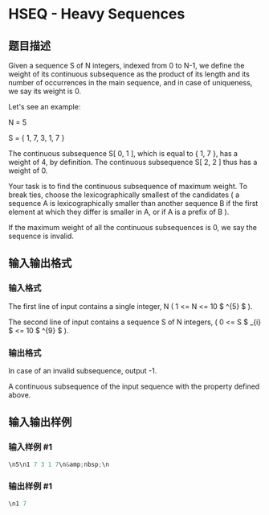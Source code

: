 # HSEQ - Heavy Sequences

## 题目描述

Given a sequence S of N integers, indexed from 0 to N-1, we define the weight of its continuous subsequence as the product of its length and its number of occurrences in the main sequence, and in case of uniqueness, we say its weight is 0.

Let's see an example:

N = 5

S = { 1, 7, 3, 1, 7 }

The continuous subsequence S\[ 0, 1 \], which is equal to { 1, 7 }, has a weight of 4, by definition. The continuous subsequence S\[ 2, 2 \] thus has a weight of 0.

Your task is to find the continuous subsequence of maximum weight. To break ties, choose the lexicographically smallest of the candidates ( a sequence A is lexicographically smaller than another sequence B if the first element at which they differ is smaller in A, or if A is a prefix of B ).

If the maximum weight of all the continuous subsequences is 0, we say the sequence is invalid.

## 输入输出格式

### 输入格式

The first line of input contains a single integer, N ( 1 <= N <= 10 $ ^{5} $ ).

The second line of input contains a sequence S of N integers, ( 0 <= S $ _{i} $ <= 10 $ ^{9} $ ).

### 输出格式

In case of an invalid subsequence, output -1.

A continuous subsequence of the input sequence with the property defined above.

## 输入输出样例

### 输入样例 #1

```cpp
\n5\n1 7 3 1 7\n&amp;nbsp;\n
```


### 输出样例 #1

```cpp
\n1 7
```


